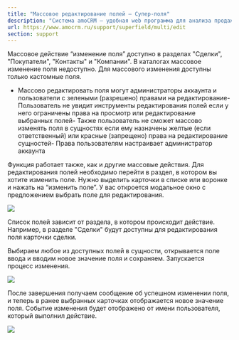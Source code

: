 ```yaml
---
title: "Массовое редактирование полей — Супер-поля"
description: "Система amoCRM – удобная web программа для анализа продаж, доступная в режиме online из любой точки мира! Подробности узнавайте по указанным на сайте телефонам в Москве."
url: https://www.amocrm.ru/support/superfield/multi/edit
section: support
---
```


Массовое действие “изменение поля” доступно в разделах "Сделки", "Покупатели", "Контакты" и "Компании". В каталогах массовое изменение поля недоступно.
Для массового изменения доступны только кастомные поля.

- Массово редактировать поля могут администраторы аккаунта и пользователи с зелеными (разрешено) правами на редактирование- Пользователь не увидит инструменты редактирования полей если у него ограничены права на просмотр или редактирование выбранных полей- Также пользователь не сможет массово изменять поля в сущностях если ему назначены желтые (если ответственный) или красные (запрещено) права на редактирование сущностей- Права пользователям настраивает администратор аккаунта

Функция работает также, как и другие массовые действия. Для редактирования полей необходимо перейти в раздел, в котором вы хотите изменить поле. Нужно выделить карточки в списке или воронке и нажать на “изменить поле”. У вас откроется модальное окно с предложением выбрать поле для редактирования.

![](/uploads/2022/05/superfields3.png)

Список полей зависит от раздела, в котором происходит действие. Например, в разделе "Сделки" будут доступны для редактирования поля карточки сделки.

Выбираем любое из доступных полей в сущности, открывается поле ввода и вводим новое значение поля и сохраняем. Запускается процесс изменения.

![](/uploads/2022/05/superfields4.png)

После завершения получаем сообщение об успешном изменении поля, и теперь в ранее выбранных карточках отображается новое значение поля. Событие изменения будет отображено от имени пользователя, который выполнил действие.

![](/uploads/2022/05/superfields5.png)